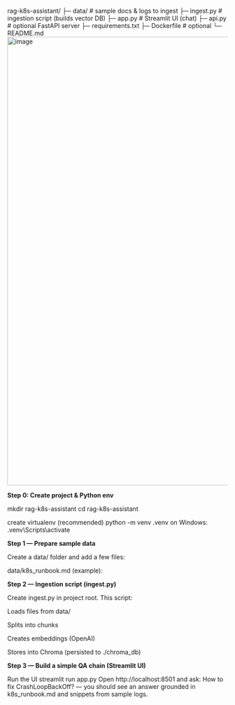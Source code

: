 rag-k8s-assistant/
├─ data/                 # sample docs & logs to ingest
├─ ingest.py             # ingestion script (builds vector DB)
├─ app.py                # Streamlit UI (chat)
├─ api.py                # optional FastAPI server
├─ requirements.txt
├─ Dockerfile            # optional
└─ README.md
<img width="1536" height="1024" alt="image" src="https://github.com/user-attachments/assets/4799fc65-d169-4fa4-a843-9473c9201405" />



**Step 0: Create project & Python env**


mkdir rag-k8s-assistant
cd rag-k8s-assistant

create virtualenv (recommended)
python -m venv .venv
 on Windows:
.venv\Scripts\activate

**Step 1 — Prepare sample data**

Create a data/ folder and add a few files:

data/k8s_runbook.md (example):

**Step 2 — Ingestion script (ingest.py)**

Create ingest.py in project root. This script:

Loads files from data/

Splits into chunks

Creates embeddings (OpenAI)

Stores into Chroma (persisted to ./chroma_db)

**Step 3 — Build a simple QA chain (Streamlit UI)**

Run the UI
streamlit run app.py
Open http://localhost:8501
 and ask:
How to fix CrashLoopBackOff? — you should see an answer grounded in k8s_runbook.md and snippets from sample logs.
